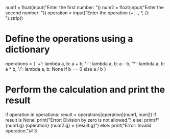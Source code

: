 num1 = float(input("Enter the first number: "))
num2 = float(input("Enter the second number: "))
operation = input("Enter the operation (+, -, *, /): ").strip()

# Define the operations using a dictionary
operations = {
    '+': lambda a, b: a + b,
    '-': lambda a, b: a - b,
    '*': lambda a, b: a * b,
    '/': lambda a, b: None if b == 0 else a / b
}

# Perform the calculation and print the result
if operation in operations:
    result = operations[operation](num1, num2)
    if result is None:
        print("Error: Division by zero is not allowed.")
    else:
        print(f"{num1:g} {operation} {num2:g} = {result:g}")
else:
    print("Error: Invalid operation.")# 3
